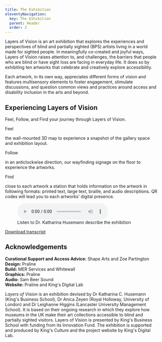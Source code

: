```yaml
---
title: The Exhibition
eleventyNavigation:
  key: The Exhibition
  parent: Header
  order: 2
---
```


Layers of Vision is an art exhibition that explores the experiences and perspectives of blind and partially sighted (BPS) artists living in a world made for sighted people. In meaningfully co-created and joyful ways, Layers of Vision raises attention to, and challenges, the barriers that people who are blind or have sight loss are facing in everyday life. It does so by
exhibiting ten artworks that celebrate and creatively explore accessibility.

Each artwork, in its own way, appreciates different forms of vision and features multisensory elements to foster engagement, stimulate discussions, and question common views and practices around access and disability inclusion in the arts and beyond.

## Experiencing Layers of Vision

Feel, Follow, and Find your journey through Layers of Vision.

<p class="fake"><span class="button inverted">Feel</span></p>

the wall-mounted 3D map to experience a snapshot of the gallery space and exhibition layout.

<p class="fake"><span class="button inverted">Follow</span></p>

in an anticlockwise direction, our wayfinding signage on the floor to
experience the artworks.

<p class="fake"><span class="button inverted">Find</span></p>

close to each artwork a station that holds information on the artwork in
following formats: printed text, large text, braille, and audio descriptions. QR codes will lead you to each artworks' digital presence.

<!-- Audio block -->
<figure>
  <audio controls src="{{ '/assets/audio/LoV_exhibition_page_audio.mp3' | url }}">
	<a href="{{ '/assets/audio/LoV_exhibition_page_audio.mp3' | url }}">Download audio</a>
  </audio>
  <figcaption>Listen to Dr. Katharina Husemann describe the exhibition</figcaption>
</figure>

<div class="transcript-btn">
  <a href="{{ '/assets/transcript/exhibition_page_transcript.docx' | url }}" class="button small">Download transcript</a>
</div>

## Acknowledgements

**Curational Support and Access Advice:** Shape Arts and Zoe Partington<br>
**Design:** Praline<br>
**Build:** MER Services and Whitewall<br>
**Graphics:** Praline<br>
**Audio:** Sam Beer Sound<br>
**Website:** Praline and King's Digital Lab

_Layers of Vision_ is an exhibition devised by Dr Katharina C. Husemann (King's Business School), Dr Anica Zeyen (Royal Holloway, University of London) and Dr Leighanne Higgins (Lancaster University Management School). It is based on their ongoing research in which they explore how museums in the UK make their art collections accessible to blind and partially sighted visitors. Layers of Vision is presented by King's Business School with funding from its Innovation Fund. The exhibition is supported and produced by King's Culture and the project website by King's Digital Lab.

